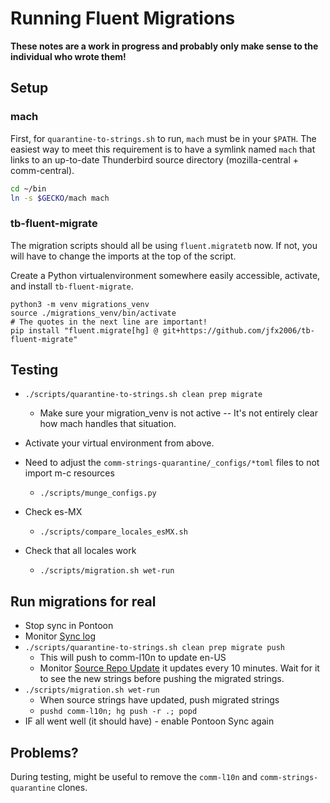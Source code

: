 # Running Fluent Migrations

**These notes are a work in progress and probably only make sense to the
individual who wrote them!**

## Setup

### mach

First, for `quarantine-to-strings.sh` to run, `mach` must be in your `$PATH`.
The easiest way to meet this requirement is to have a symlink named `mach` that
links to an up-to-date Thunderbird source directory (mozilla-central +
comm-central).

```sh
cd ~/bin
ln -s $GECKO/mach mach
```

### tb-fluent-migrate

The migration scripts should all be using `fluent.migratetb` now. If not, you
will have to change the imports at the top of the script.

Create a Python virtualenvironment somewhere easily accessible, activate, and
install `tb-fluent-migrate`.

```shell
python3 -m venv migrations_venv
source ./migrations_venv/bin/activate
# The quotes in the next line are important! 
pip install "fluent.migrate[hg] @ git+https://github.com/jfx2006/tb-fluent-migrate"
```

## Testing

- `./scripts/quarantine-to-strings.sh clean prep migrate`
  - Make sure your migration_venv is not active -- It's not entirely clear how
    mach handles that situation.

- Activate your virtual environment from above.

- Need to adjust the `comm-strings-quarantine/_configs/*toml` files to not import m-c resources
    - `./scripts/munge_configs.py`

- Check es-MX
    - `./scripts/compare_locales_esMX.sh`

- Check that all locales work
    - `./scripts/migration.sh wet-run`


## Run migrations for real

- Stop sync in Pontoon
- Monitor [Sync log](https://pontoon.mozilla.org/sync/log/)
- `./scripts/quarantine-to-strings.sh clean prep migrate push`
    - This will push to comm-l10n to update en-US
    - Monitor [Source Repo Update](https://hg.mozilla.org/users/m_owca.info/thunderbird/)
      it updates every 10 minutes. Wait for it to see the new strings before pushing
      the migrated strings.
- `./scripts/migration.sh wet-run`
  - When source strings have updated, push migrated strings
  - `pushd comm-l10n; hg push -r .; popd`
- IF all went well (it should have) - enable Pontoon Sync again

## Problems?

During testing, might be useful to remove the `comm-l10n` and `comm-strings-quarantine` clones.

